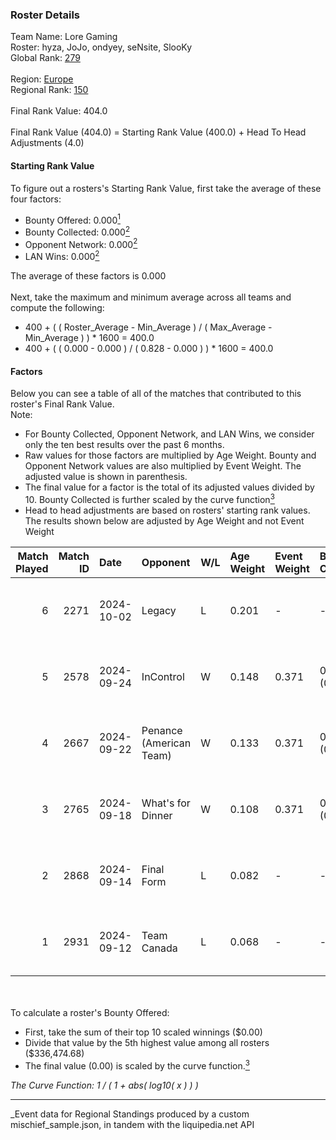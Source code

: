 ### Roster Details<br />
Team Name: Lore Gaming<br />
Roster: hyza, JoJo, ondyey, seNsite, SlooKy<br />
Global Rank: [279](../../standings_global_2025_03_01.md)<br />
<br />
Region: [Europe]( ../../standings_europe_2025_03_01.md)<br />
Regional Rank: [150]( ../../standings_europe_2025_03_01.md)<br />
<br />
Final Rank Value:  404.0<br />
<br />
Final Rank Value (404.0) = Starting Rank Value (400.0) + Head To Head Adjustments (4.0)<br />

#### Starting Rank Value<br />
To figure out a rosters's Starting Rank Value, first take the average of these four factors:<br />
- Bounty Offered: 0.000[<sup>1</sup>](#table2)
- Bounty Collected: 0.000[<sup>2</sup>](#table1)
- Opponent Network: 0.000[<sup>2</sup>](#table1)
- LAN Wins: 0.000[<sup>2</sup>](#table1)

The average of these factors is 0.000<br />
<br />
Next, take the maximum and minimum average across all teams and compute the following:<br />
- 400 + ( ( Roster_Average - Min_Average ) / ( Max_Average - Min_Average ) ) * 1600 = 400.0
- 400 + ( ( 0.000 - 0.000 ) / ( 0.828 - 0.000 ) ) * 1600 = 400.0


#### Factors<br />
Below you can see a table of all of the matches that contributed to this roster's Final Rank Value.<br />
Note:<br />

- For Bounty Collected, Opponent Network, and LAN Wins, we consider only the ten best results over the past 6 months.
- Raw values for those factors are multiplied by Age Weight. Bounty and Opponent Network values are also multiplied by Event Weight. The adjusted value is shown in parenthesis.
- The final value for a factor is the total of its adjusted values divided by 10. Bounty Collected is further scaled by the curve function[<sup>3</sup>](#curveFunction)
- Head to head adjustments are based on rosters' starting rank values. The results shown below are adjusted by Age Weight and not Event Weight
<span id="table1"></span><br />


| Match Played | Match ID | Date       | Opponent                | W/L | Age Weight | Event Weight | Bounty Collected | Opponent Network | LAN Wins  | H2H Adj. | Roster                              |
| -: | -: | :- | :- | :- | :- | :- | :- | :- | :- | -: | :- |
|            6 |     2271 | 2024-10-02 | Legacy                  | L   | 0.201      | -            | -                | -                | -         |    -0.51 | hyza, JoJo, ondyey, seNsite, SlooKy |
|            5 |     2578 | 2024-09-24 | InControl               | W   | 0.148      | 0.371        | 0.000 (0.000)    | 0.000 (0.000)    | 0 (0.000) |     2.32 | hyza, JoJo, ondyey, seNsite, SlooKy |
|            4 |     2667 | 2024-09-22 | Penance (American Team) | W   | 0.133      | 0.371        | 0.000 (0.000)    | 0.004 (0.000)    | 0 (0.000) |     2.10 | hyza, JoJo, ondyey, seNsite, SlooKy |
|            3 |     2765 | 2024-09-18 | What's for Dinner       | W   | 0.108      | 0.371        | 0.000 (0.000)    | 0.000 (0.000)    | 0 (0.000) |     1.70 | hyza, JoJo, ondyey, seNsite, SlooKy |
|            2 |     2868 | 2024-09-14 | Final Form              | L   | 0.082      | -            | -                | -                | -         |    -0.94 | hyza, JoJo, ondyey, seNsite, SlooKy |
|            1 |     2931 | 2024-09-12 | Team Canada             | L   | 0.068      | -            | -                | -                | -         |    -0.68 | hyza, JoJo, ondyey, seNsite, SlooKy |

<br />
<span id="table2"></span><br />
To calculate a roster's Bounty Offered:<br />

- First, take the sum of their top 10 scaled winnings ($0.00)
- Divide that value by the 5th highest value among all rosters ($336,474.68)
- The final value (0.00) is scaled by the curve function.[<sup>3</sup>](#curveFunction)

<span id="curveFunction"></span>_The Curve Function: 1 / ( 1 + abs( log10( x ) ) )_<br />

---
_Event data for Regional Standings produced by a custom mischief_sample.json, in tandem with the liquipedia.net API<br />
